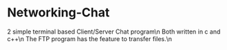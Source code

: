# Networking-Chat

2 simple terminal based Client/Server Chat program\n
Both written in c and c++\n
The FTP program has the feature to transfer files.\n
